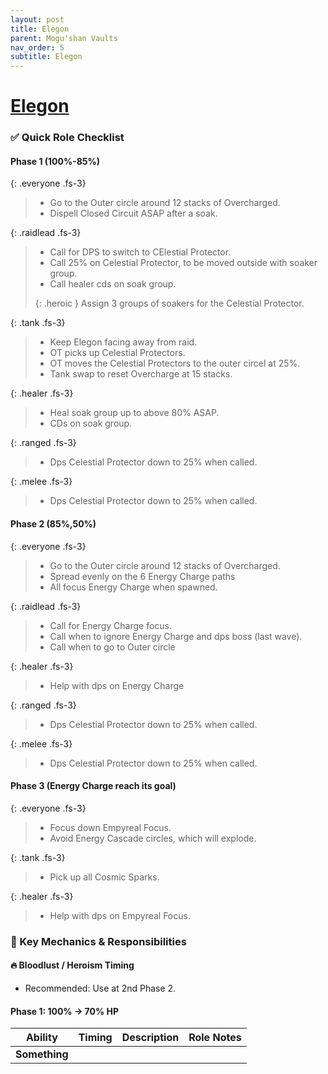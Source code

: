 ```yaml
---
layout: post
title: Elegon
parent: Mogu'shan Vaults
nav_order: 5
subtitle: Elegon
---
```


# [Elegon](https://www.wowhead.com/mop-classic/npc=60410/elegon)

### ✅ Quick Role Checklist

#### Phase 1 (100%-85%)

{: .everyone .fs-3}
> * Go to the Outer circle around 12 stacks of Overcharged.
> * Dispell Closed Circuit ASAP after a soak.

{: .raidlead .fs-3}
> * Call for DPS to switch to CElestial Protector.
> * Call 25% on Celestial Protector, to be moved outside with soaker group.
> * Call healer cds on soak group.
> <div markdown="block">
> {: .heroic }
> Assign 3 groups of soakers for the Celestial Protector.
> </div>

{: .tank .fs-3}
> * Keep Elegon facing away from raid.
> * OT picks up Celestial Protectors.
> * OT moves the Celestial Protectors to the outer circel at 25%.
> * Tank swap to reset Overcharge at 15 stacks.

{: .healer .fs-3}
> * Heal soak group up to above 80% ASAP.
> * CDs on soak group.

{: .ranged .fs-3}
> * Dps Celestial Protector down to 25% when called.

{: .melee .fs-3}
> * Dps Celestial Protector down to 25% when called.

#### Phase 2 (85%,50%)

{: .everyone .fs-3}
> * Go to the Outer circle around 12 stacks of Overcharged.
> * Spread evenly on the 6 Energy Charge paths
> * All focus Energy Charge when spawned.

{: .raidlead .fs-3}
> * Call for Energy Charge focus.
> * Call when to ignore Energy Charge and dps boss (last wave).
> * Call when to go to Outer circle

{: .healer .fs-3}
> * Help with dps on Energy Charge

{: .ranged .fs-3}
> * Dps Celestial Protector down to 25% when called.

{: .melee .fs-3}
> * Dps Celestial Protector down to 25% when called.

#### Phase 3 (Energy Charge reach its goal)

{: .everyone .fs-3}
> * Focus down Empyreal Focus.
> * Avoid Energy Cascade circles, which will explode.

{: .tank .fs-3}
> * Pick up all Cosmic Sparks.

{: .healer .fs-3}
> * Help with dps on Empyreal Focus.

### 🧠 Key Mechanics & Responsibilities

#### 🔥 Bloodlust / Heroism Timing
* Recommended: Use at 2nd Phase 2.

#### Phase 1: 100% → 70% HP

| **Ability**              | **Timing** | **Description**                                                      | **Role Notes**                                             |
| ------------------------ | ---------- | -------------------------------------------------------------------- | -----------------------------------------------------------|
| **Something**        |       |             |                                |